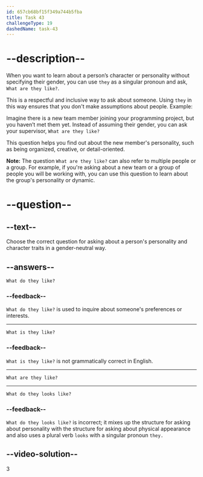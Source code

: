 ```yaml
---
id: 657cb68bf15f349a744b5fba
title: Task 43
challengeType: 19
dashedName: task-43
---
```


# --description--

When you want to learn about a person’s character or personality without specifying their gender, you can use `they` as a singular pronoun and ask, `What are they like?`.

This is a respectful and inclusive way to ask about someone. Using `they` in this way ensures that you don't make assumptions about people. Example:

Imagine there is a new team member joining your programming project, but you haven’t met them yet. Instead of assuming their gender, you can ask your supervisor, `What are they like?`

This question helps you find out about the new member's personality, such as being organized, creative, or detail-oriented.

**Note:** The question `What are they like?` can also refer to multiple people or a group. For example, if you're asking about a new team or a group of people you will be working with, you can use this question to learn about the group's personality or dynamic.

# --question--

## --text--

Choose the correct question for asking about a person's personality and character traits in a gender-neutral way.

## --answers--

`What do they like?`

### --feedback--

`What do they like?` is used to inquire about someone's preferences or interests.

---

`What is they like?`

### --feedback--

`What is they like?` is not grammatically correct in English.

---

`What are they like?`

---

`What do they looks like?`

### --feedback--

`What do they looks like?` is incorrect; it mixes up the structure for asking about personality with the structure for asking about physical appearance and also uses a plural verb `looks` with a singular pronoun `they.`

## --video-solution--

3

